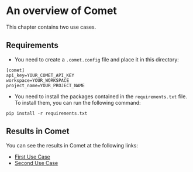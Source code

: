 # An overview of Comet

This chapter contains two use cases.

## Requirements
* You need to create a `.comet.config` file and place it in this directory:
```
[comet]
api_key=YOUR_COMET_API_KEY
workspace=YOUR_WORKSPACE
project_name=YOUR_PROJECT_NAME
```
* You need to install the packages contained in the `requirements.txt` file. To install them, you can run the following command:

```
pip install -r requirements.txt
```

## Results in Comet
You can see the results in Comet at the following links:
* [First Use Case](https://www.comet.ml/packt/first-use-case/)
* [Second Use Case](https://www.comet.ml/packt/second-use-case)